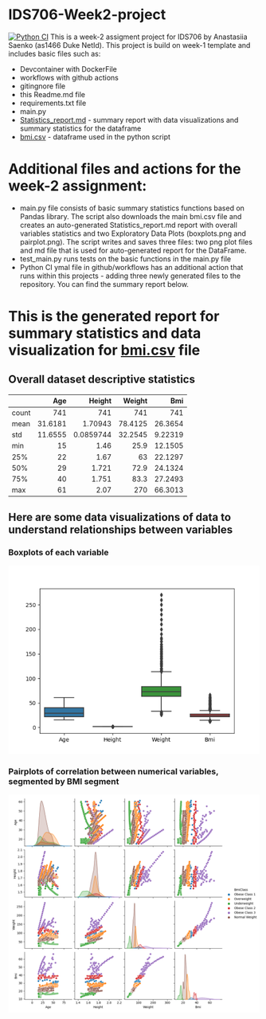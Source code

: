 # IDS706-Week2-project

[![Python CI](https://github.com/nogibjj/as1466_week2_DE/actions/workflows/main.yml/badge.svg)](https://github.com/nogibjj/as1466_week2_DE/actions/workflows/main.yml)
This is a week-2 assigment project for IDS706 by Anastasiia Saenko (as1466 Duke NetId).
This project is build on week-1 template and includes basic files such as: 

* Devcontainer with DockerFile
* workflows with github actions
* gitingnore file
* this Readme.md file
* requirements.txt file
* main.py
* [Statistics_report.md](https://github.com/nogibjj/as1466_week2_DE/blob/main/Statistics_report.md) - summary report with data visualizations and summary statistics for the dataframe
* [bmi.csv](https://github.com/nogibjj/as1466_week2_DE/blob/main/bmi.csv) - dataframe used in the python script 

# Additional files and actions for the week-2 assignment: 

* main.py file consists of basic summary statistics functions based on Pandas library. The script also downloads the main bmi.csv file and creates an auto-generated Statistics_report.md report with overall variables statistics and two Exploratory Data Plots (boxplots.png and pairplot.png). The script writes and saves three files: two png plot files and md file that is used for auto-generated report for the DataFrame. 
* test_main.py runs tests on the basic functions in the main.py file
* Python CI ymal file in github/workflows has an additional action that runs within this projects -  adding three newly generated files to the repository.  You can find the summary report below. 

# This is the generated report for summary statistics and data visualization for [bmi.csv](https://github.com/nogibjj/as1466_week2_DE/blob/main/bmi.csv) file

## Overall dataset descriptive statistics

|       |      Age |      Height |   Weight |       Bmi |
|:------|---------:|------------:|---------:|----------:|
| count | 741      | 741         | 741      | 741       |
| mean  |  31.6181 |   1.70943   |  78.4125 |  26.3654  |
| std   |  11.6555 |   0.0859744 |  32.2545 |   9.22319 |
| min   |  15      |   1.46      |  25.9    |  12.1505  |
| 25%   |  22      |   1.67      |  63      |  22.1297  |
| 50%   |  29      |   1.721     |  72.9    |  24.1324  |
| 75%   |  40      |   1.751     |  83.3    |  27.2493  |
| max   |  61      |   2.07      | 270      |  66.3013  |

## Here are some data visualizations of data to understand relationships between variables

### Boxplots of each variable
![Boxplot](boxplots.png)



### Pairplots of correlation between numerical variables, segmented by BMI segment

![Variable Correlations](pairplot.png)

